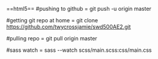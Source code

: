 ==html5==
#pushing to github = git push -u origin master

#getting git repo at home = git clone https://github.com/twycrossjamie/swd500AE2.git

#pulling repo = git pull origin master

#sass watch = sass --watch scss/main.scss:css/main.css

